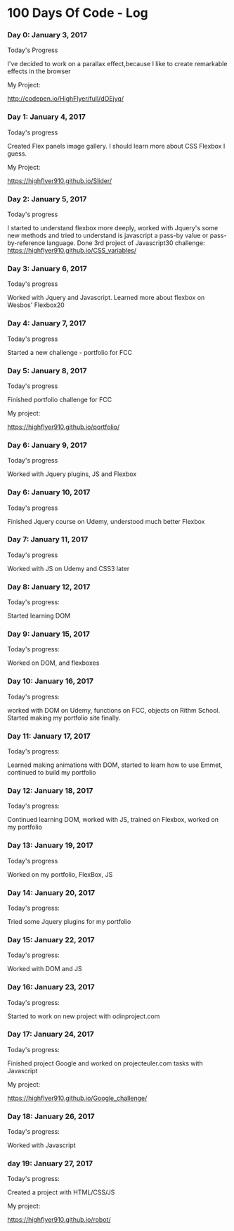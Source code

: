 # 100 Days Of Code - Log


### Day 0: January 3, 2017

Today's Progress

I've decided to work on a parallax effect,because I like to create remarkable effects in the browser

My Project: 

http://codepen.io/HighFlyer/full/dOEjyq/

### Day 1: January 4, 2017

Today's progress

Created Flex panels image gallery. I should learn more about CSS Flexbox I guess.

My Project:

https://highflyer910.github.io/Slider/

### Day 2: January 5, 2017

Today's progress

I started to understand flexbox more deeply, worked with Jquery's some new methods and tried to understand is javascript a pass-by value or pass-by-reference language.
Done 3rd project of Javascript30 challenge:
https://highflyer910.github.io/CSS_variables/

### Day 3: January 6, 2017

Today's progress

Worked with Jquery and Javascript. Learned more about flexbox on Wesbos' Flexbox20

### Day 4: January 7, 2017

Today's progress

Started a new challenge - portfolio for FCC

### Day 5: January 8, 2017

Today's progress

Finished portfolio challenge for FCC

My project: 

https://highflyer910.github.io/portfolio/

### Day 6: January 9, 2017

Today's progress

Worked with Jquery plugins, JS and Flexbox

### Day 6: January 10, 2017

Today's progress

Finished Jquery course on Udemy, understood much better Flexbox

### Day 7: January 11, 2017

Today's progress

Worked with JS on Udemy and CSS3 later

### Day 8: January 12, 2017

Today's progress:

Started learning DOM 

### Day 9: January 15, 2017

Today's progress:

Worked on DOM, and flexboxes

### Day 10: January 16, 2017

Today's progress:

worked with DOM on Udemy, functions on FCC, objects on Rithm School. Started making my portfolio site finally.

### Day 11: January 17, 2017

Today's progress:

Learned making animations with DOM, started to learn how to use Emmet, continued to build my portfolio

### Day 12: January 18, 2017

Today's progress:

Continued learning DOM, worked with JS, trained on Flexbox, worked on my portfolio

### Day 13: January 19, 2017

Today's progress

Worked on my portfolio, FlexBox, JS

### Day 14: January 20, 2017

Today's progress:

Tried some Jquery plugins for my portfolio

### Day 15: January 22, 2017

Today's progress:

Worked with DOM and JS

### Day 16: January 23, 2017

Today's progress:

Started to work on new project with odinproject.com

### Day 17: January 24, 2017

Today's progress:

Finished project Google and worked on projecteuler.com tasks with Javascript

My project:

https://highflyer910.github.io/Google_challenge/

### Day 18: January 26, 2017

Today's progress:

Worked with Javascript 

### day 19: January 27, 2017

Today's progress:

Created a project with HTML/CSS/JS

My project:

https://highflyer910.github.io/robot/
